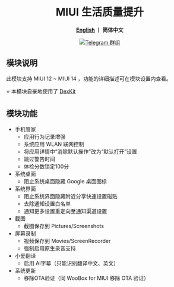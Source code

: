 <div align="center">
   <h1>MIUI 生活质量提升</h1>
   <p>
       <b><a href="https://github.com/Xposed-Modules-Repo/io.github.chsbuffer.miuihelper/blob/main/README_EN.md">English</a>  丨 简体中文</b>
   </p>
   <a href="https://t.me/miuiqol"><img alt="Telegram 群组" src="https://img.shields.io/badge/Join-Telegram-blue.svg?logo=telegram"></a>
</div>

## 模块说明

此模块支持 MIUI 12 ~ MIUI 14 ，功能的详细描述可在模块设置内查看。

⭐ 本模块自豪地使用了 [DexKit](https://luckypray.org/DexKit/zh-cn/)

## 模块功能
- 手机管家
  - 应用行为记录增强
  - 系统应用 WLAN 联网控制
  - 将应用详情中“消除默认操作”改为“默认打开”设置
  - 跳过警告时间
  - 体检分数锁定100分
- 系统桌面
  - 阻止系统桌面隐藏 Google 桌面图标
- 系统界面
  - 阻止系统界面隐藏附近分享快速设置磁贴
  - 去除通知设置白名单
  - 通知更多设置重定向至通知渠道设置
- 截图
  - 截图保存到 Pictures/Screenshots
- 屏幕录制
  - 视频保存到 Movies/ScreenRecorder
  - 强制启用原生录音支持
- 小爱翻译
  - 启用 AI字幕（只能识别翻译中文、英文）
- 系统更新
  - 移除OTA验证（同 WooBox for MIUI 移除 OTA 验证）
